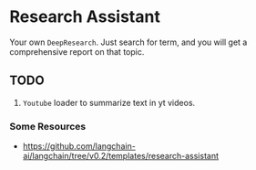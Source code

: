 # Research Assistant
Your own `DeepResearch`. Just search for term, and you will get a comprehensive report on that topic.

## TODO
1. `Youtube` loader to summarize text in yt videos.

### Some Resources
- https://github.com/langchain-ai/langchain/tree/v0.2/templates/research-assistant